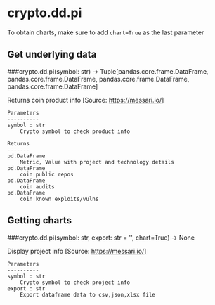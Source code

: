 # crypto.dd.pi

To obtain charts, make sure to add `chart=True` as the last parameter

## Get underlying data 
###crypto.dd.pi(symbol: str) -> Tuple[pandas.core.frame.DataFrame, pandas.core.frame.DataFrame, pandas.core.frame.DataFrame, pandas.core.frame.DataFrame]

Returns coin product info
    [Source: https://messari.io/]

    Parameters
    ----------
    symbol : str
        Crypto symbol to check product info

    Returns
    -------
    pd.DataFrame
        Metric, Value with project and technology details
    pd.DataFrame
        coin public repos
    pd.DataFrame
        coin audits
    pd.DataFrame
        coin known exploits/vulns

## Getting charts 
###crypto.dd.pi(symbol: str, export: str = '', chart=True) -> None

Display project info
    [Source: https://messari.io/]

    Parameters
    ----------
    symbol : str
        Crypto symbol to check project info
    export : str
        Export dataframe data to csv,json,xlsx file
